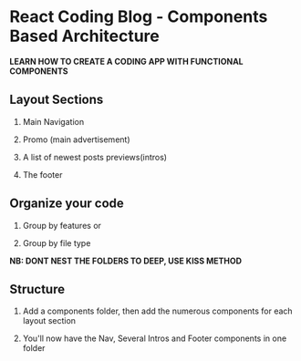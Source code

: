 # React Coding Blog - Components Based Architecture
**LEARN HOW TO CREATE A CODING APP WITH FUNCTIONAL COMPONENTS**

## Layout Sections

1. Main Navigation

2. Promo (main advertisement)

3. A list of newest posts previews(intros)

4. The footer

## Organize your code

1. Group by features or

2. Group by file type

**NB: DONT NEST THE FOLDERS TO DEEP, USE KISS METHOD**

## Structure 

1. Add a components folder, then add the numerous components for each layout section

2. You'll now have the Nav, Several Intros and Footer components in one folder
